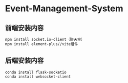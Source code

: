 # Event-Management-System

## 前端安装内容

```bash
npm install socket.io-client（聊天室）
npm install element-plus//vite组件
```

## 后端安装内容

```bash
conda install flask-socketio
conda install websocket-client 
```